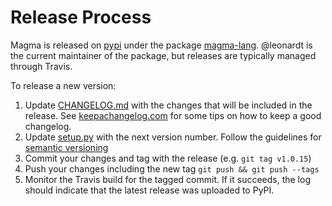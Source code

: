 # Release Process
Magma is released on [pypi](https://pypi.org/) under the package
[magma-lang](https://pypi.org/project/magma-lang/).  @leonardt is the current
maintainer of the package, but releases are typically managed through Travis.

To release a new version:
1. Update [CHANGELOG.md](../CHANGELOG.md) with the changes that will be
   included in the release. See
   [keepachangelog.com](https://keepachangelog.com/en/1.0.0/) for some tips on
   how to keep a good changelog.
2. Update [setup.py](../setup.py) with the next version number.  Follow the
   guidelines for [semantic versioning](https://semver.org/)
3. Commit your changes and tag with the release (e.g. `git tag v1.0.15`)
4. Push your changes including the new tag `git push && git push --tags`
5. Monitor the Travis build for the tagged commit. If it succeeds, the log
   should indicate that the latest release was uploaded to PyPI.
